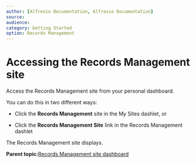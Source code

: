 ```yaml
---
author: [Alfresco Documentation, Alfresco Documentation]
source: 
audience: 
category: Getting Started
option: Records Management
---
```


# Accessing the Records Management site

Access the Records Management site from your personal dashboard.

You can do this in two different ways:

-   Click the **Records Management** site in the My Sites dashlet, or

-   Click the **Records Management Site** link in the Records Management dashlet


The Records Management site displays.

**Parent topic:**[Records Management site dashboard](../concepts/rm-gettingstarted.md)

